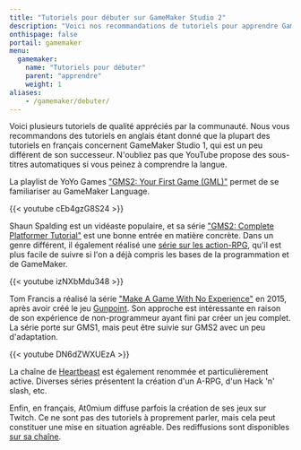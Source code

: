 ```yaml
---
title: "Tutoriels pour débuter sur GameMaker Studio 2"
description: "Voici nos recommandations de tutoriels pour apprendre GameMaker Studio et créer tous types de jeux en 2D."
onthispage: false
portail: gamemaker
menu:
  gamemaker:
    name: "Tutoriels pour débuter"
    parent: "apprendre"
    weight: 1
aliases:
    - /gamemaker/debuter/
---
```


Voici plusieurs tutoriels de qualité appréciés par la communauté. Nous vous recommandons des tutoriels en anglais étant donné que la plupart des tutoriels en français concernent GameMaker Studio 1, qui est un peu différent de son successeur. N'oubliez pas que YouTube propose des sous-titres automatiques si vous peinez à comprendre la langue.

La playlist de YoYo Games ["GMS2: Your First Game (GML)"](https://www.youtube.com/playlist?list=PLhIbBGhnxj5IcGWhJQNF5hScmCCn4M3xg) permet de se familiariser au GameMaker Language.

{{< youtube cEb4gzG8S24 >}}

Shaun Spalding est un vidéaste populaire, et sa série ["GMS2: Complete Platformer Tutorial"](https://www.youtube.com/playlist?list=PLPRT_JORnIupqWsjRpJZjG07N01Wsw_GJ) est une bonne entrée en matière concrète. Dans un genre différent, il également réalisé une [série sur les action-RPG](https://www.youtube.com/playlist?list=PLPRT_JORnIuosvhfax2TQTEmN7OYTcSvK), qu'il est plus facile de suivre si l'on a déjà compris les bases de la programmation et de GameMaker.

{{< youtube izNXbMdu348 >}}

Tom Francis a réalisé la série ["Make A Game With No Experience"](https://www.youtube.com/playlist?list=PLUtKzyIe0aB2HjpmBhnsHpK7ig0z7ohWw) en 2015, après avoir créé le jeu [Gunpoint](https://store.steampowered.com/app/206190/Gunpoint/). Son approche est intéressante en raison de son expérience de non-programmeur ayant fini par créer un jeu complet. La série porte sur GMS1, mais peut être suivie sur GMS2 avec un peu d'adaptation.

{{< youtube DN6dZWXUEzA >}}

La chaîne de [Heartbeast](https://www.youtube.com/user/uheartbeast) est également renommée et particulièrement active. Diverses séries présentent la création d'un A-RPG, d'un Hack 'n' slash, etc.

Enfin, en français, At0mium diffuse parfois la création de ses jeux sur Twitch. Ce ne sont pas des tutoriels à proprement parler, mais cela peut constituer une mise en situation agréable. Des rediffusions sont disponibles [sur sa chaîne](https://www.youtube.com/watch?v=AkDUmZc16bU).
